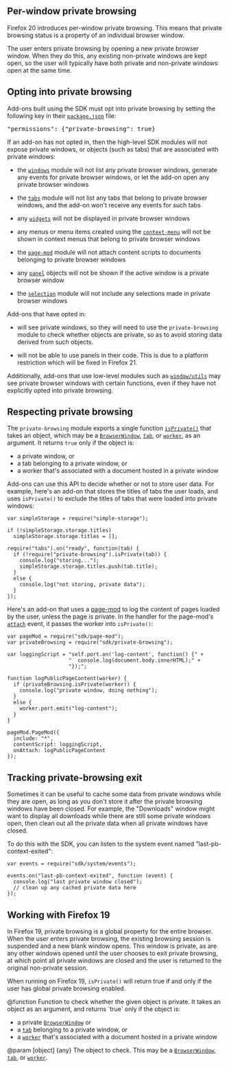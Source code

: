 <!-- This Source Code Form is subject to the terms of the Mozilla Public
   - License, v. 2.0. If a copy of the MPL was not distributed with this
   - file, You can obtain one at http://mozilla.org/MPL/2.0/. -->

<!-- contributed by Paul O'Shannessy [paul@oshannessy.com]  -->
<!-- edited by Noelle Murata [fiveinchpixie@gmail.com]  -->
<!-- contributed by Irakli Gozalishvili [gozala@mozilla.com] -->

## Per-window private browsing ##

Firefox 20 introduces per-window private browsing. This means that private
browsing status is a property of an individual browser window.

The user enters
private browsing by opening a new private browser window. When they do this,
any existing non-private windows are kept open, so the user will typically
have both private and non-private windows open at the same time.

## Opting into private browsing ##

Add-ons built using the SDK must opt into private browsing by setting the
following key in their [`package.json`](dev-guide/package-spec.html) file:

<pre>"permissions": {"private-browsing": true}</pre>

If an add-on has not opted in, then the high-level SDK modules will not
expose private windows, or objects (such as tabs) that are associated
with private windows:

* the [`windows`](modules/sdk/windows.html) module will not list any
private browser windows, generate any events for private browser windows,
or let the add-on open any private browser windows

* the [`tabs`](modules/sdk/tabs.html) module will not list any tabs that
belong to private browser windows, and the add-on won't receive any events
for such tabs

* any [`widgets`](modules/sdk/widget.html) will not be displayed in
private browser windows

* any menus or menu items created using the
[`context-menu`](modules/sdk/context-menu.html) will not be shown in
context menus that belong to private browser windows

* the [`page-mod`](modules/sdk/page-mod.html) module will not attach
content scripts to documents belonging to private browser windows

* any [`panel`](modules/sdk/panel.html) objects will not be shown if the
active window is a private browser window

* the [`selection`](modules/sdk/selection.html) module will not include
any selections made in private browser windows

Add-ons that have opted in:

* will see private windows, so they will need to
use the `private-browsing` module to check whether objects are private,
so as to avoid storing data derived from such objects.

* will not be able to use panels in their code. This is due to a platform
restriction which will be fixed in Firefox 21.

Additionally, add-ons that use low-level modules such as
[`window/utils`](modules/sdk/window/utils.html) may see private browser
windows with certain functions, even if they have not explicitly opted
into private browsing.

## Respecting private browsing ##

The `private-browsing` module exports a single function
[`isPrivate()`](modules/sdk/private-browsing.html#isPrivate(object))
that takes an object, which may be a
[`BrowserWindow`](modules/sdk/windows.html#BrowserWindow),
[`tab`](modules/sdk/tabs.html#Tab), or
[`worker`](modules/sdk/content/worker.html#Worker),
as an argument. It returns `true` only if the object is:

* a private window, or
* a tab belonging to a private window, or
* a worker that's associated with a document hosted in a private window

Add-ons can use this API to decide whether or not to store user data.
For example, here's an add-on that stores the titles of tabs the user loads,
and uses `isPrivate()` to exclude the titles of tabs that were loaded into
private windows:

    var simpleStorage = require("simple-storage");
 
    if (!simpleStorage.storage.titles)
      simpleStorage.storage.titles = [];
 
    require("tabs").on("ready", function(tab) {
      if (!require("private-browsing").isPrivate(tab)) {
        console.log("storing...");
        simpleStorage.storage.titles.push(tab.title);
      }
      else {
        console.log("not storing, private data");
      }
    });

Here's an add-on that uses a [page-mod](modules/sdk/page-mod.html) to log
the content of pages loaded by the user, unless the page is private. In
the handler for the page-mod's [`attach`](modules/sdk/page-mod.html#attach)
event, it passes the worker into `isPrivate()`:

    var pageMod = require("sdk/page-mod");
    var privateBrowsing = require("sdk/private-browsing");

    var loggingScript = "self.port.on('log-content', function() {" +
                        "  console.log(document.body.innerHTML);" +
                        "});";

    function logPublicPageContent(worker) {
      if (privateBrowsing.isPrivate(worker)) {
        console.log("private window, doing nothing");
      }
      else {
        worker.port.emit("log-content");
      }
    }

    pageMod.PageMod({
      include: "*",
      contentScript: loggingScript,
      onAttach: logPublicPageContent
    });

## Tracking private-browsing exit ##

Sometimes it can be useful to cache some data from private windows while they
are open, as long as you don't store it after the private browsing windows
have been closed. For example, the "Downloads" window might want to display
all downloads while there are still some private windows open, then clean out
all the private data when all private windows have closed.

To do this with the SDK, you can listen to the system event named
"last-pb-context-exited":

    var events = require("sdk/system/events");

    events.on("last-pb-context-exited", function (event) {
      console.log("last private window closed");
      // clean up any cached private data here
    });

## Working with Firefox 19 ##

In Firefox 19, private browsing is a global property for the entire browser.
When the user enters private browsing, the existing browsing session is
suspended and a new blank window opens. This window is private, as are any
other windows opened until the user chooses to exit private browsing, at which
point all private windows are closed and the user is returned to the original
non-private session.

When running on Firefox 19, `isPrivate()` will return true if and only if
the user has global private browsing enabled.

<api name="isPrivate">
@function
Function to check whether the given object is private. It takes an
object as an argument, and returns `true` only if the object is:

* a private [`BrowserWindow`](modules/sdk/windows.html#BrowserWindow) or
* a [`tab`](modules/sdk/tabs.html#Tab) belonging to a private window, or
* a [`worker`](modules/sdk/content/worker.html#Worker) that's associated
with a document hosted in a private window

@param [object] {any}
  The object to check. This may be a
[`BrowserWindow`](modules/sdk/windows.html#BrowserWindow),
[`tab`](modules/sdk/tabs.html#Tab), or
[`worker`](modules/sdk/content/worker.html#Worker).
</api>
